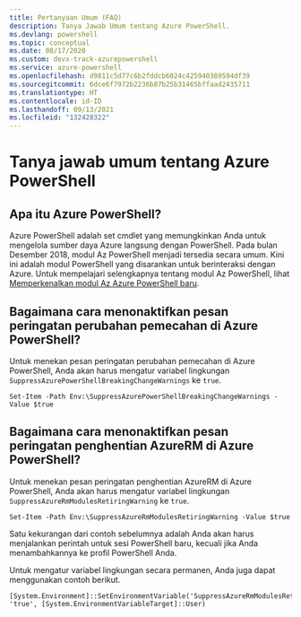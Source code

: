 ```yaml
---
title: Pertanyaan Umum (FAQ)
description: Tanya Jawab Umum tentang Azure PowerShell.
ms.devlang: powershell
ms.topic: conceptual
ms.date: 08/17/2020
ms.custom: devx-track-azurepowershell
ms.service: azure-powershell
ms.openlocfilehash: d9811c5d77c6b2fddcb6024c425940389594df39
ms.sourcegitcommit: 6dce6f7972b2236b87b25b31465bffaad2435711
ms.translationtype: HT
ms.contentlocale: id-ID
ms.lasthandoff: 09/13/2021
ms.locfileid: "132428322"
---
```

# <a name="frequently-asked-questions-about-azure-powershell"></a>Tanya jawab umum tentang Azure PowerShell

## <a name="what-is-azure-powershell"></a>Apa itu Azure PowerShell?

Azure PowerShell adalah set cmdlet yang memungkinkan Anda untuk mengelola sumber daya Azure langsung dengan PowerShell. Pada bulan Desember 2018, modul Az PowerShell menjadi tersedia secara umum. Kini ini adalah modul PowerShell yang disarankan untuk berinteraksi dengan Azure. Untuk mempelajari selengkapnya tentang modul Az PowerShell, lihat [Memperkenalkan modul Az Azure PowerShell baru](/powershell/azure/new-azureps-module-az).

## <a name="how-do-i-disable-breaking-change-warning-messages-in-azure-powershell"></a>Bagaimana cara menonaktifkan pesan peringatan perubahan pemecahan di Azure PowerShell?

Untuk menekan pesan peringatan perubahan pemecahan di Azure PowerShell, Anda akan harus mengatur variabel lingkungan `SuppressAzurePowerShellBreakingChangeWarnings` ke `true`.

```azurepowershell
Set-Item -Path Env:\SuppressAzurePowerShellBreakingChangeWarnings -Value $true
```

## <a name="how-do-i-disable-the-azurerm-retirement-warning-message-in-azure-powershell"></a>Bagaimana cara menonaktifkan pesan peringatan penghentian AzureRM di Azure PowerShell?

Untuk menekan pesan peringatan penghentian AzureRM di Azure PowerShell, Anda akan harus mengatur variabel lingkungan `SuppressAzureRmModulesRetiringWarning` ke `true`.

```azurepowershell-interactive
Set-Item -Path Env:\SuppressAzureRmModulesRetiringWarning -Value $true
```

Satu kekurangan dari contoh sebelumnya adalah Anda akan harus menjalankan perintah untuk sesi PowerShell baru, kecuali jika Anda menambahkannya ke profil PowerShell Anda.

Untuk mengatur variabel lingkungan secara permanen, Anda juga dapat menggunakan contoh berikut.

```azurepowershell-interactive
[System.Environment]::SetEnvironmentVariable('SuppressAzureRmModulesRetiringWarning', 'true', [System.EnvironmentVariableTarget]::User)
```
